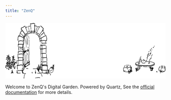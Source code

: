 ```yaml
---
title: "ZenQ"
---
```

<img src="./banner.svg" width="701" height="175">

Welcome to ZenQ's Digital Garden. Powered by Quartz,
See the [official documentation](https://quartz.jzhao.xyz/) for more details.
